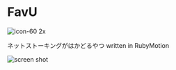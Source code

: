 FavU
====

![icon-60 2x](https://cloud.githubusercontent.com/assets/7414847/3278327/20f1a55c-f3b8-11e3-999b-398ac29ac854.png)

ネットストーキングがはかどるやつ written in RubyMotion

![screen shot](https://cloud.githubusercontent.com/assets/7414847/3278645/c10d812e-f3cb-11e3-9d14-7e6641af5314.png)
